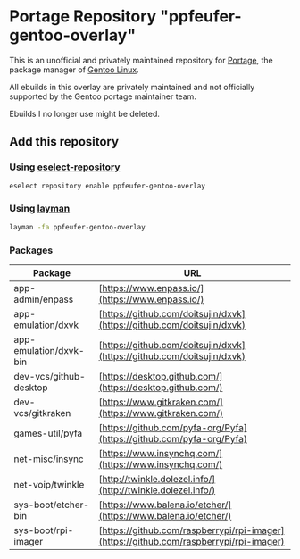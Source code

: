 # Portage Repository "ppfeufer-gentoo-overlay"

This is an unofficial and privately maintained repository for
[Portage](https://wiki.gentoo.org/wiki/Project:Portage), the 
package manager of [Gentoo Linux](https://gentoo.org/).

All ebuilds in this overlay are privately maintained and not 
officially supported by the Gentoo portage maintainer team.

Ebuilds I no longer use might be deleted.


## Add this repository

### Using [eselect-repository](https://wiki.gentoo.org/wiki/Eselect/Repository)

```bash
eselect repository enable ppfeufer-gentoo-overlay
```


### Using [layman](https://wiki.gentoo.org/wiki/Layman)

```bash
layman -fa ppfeufer-gentoo-overlay
```

### Packages

| Package | URL |
|---|---|
| app-admin/enpass | [https://www.enpass.io/](https://www.enpass.io/) |
| app-emulation/dxvk | [https://github.com/doitsujin/dxvk](https://github.com/doitsujin/dxvk) |
| app-emulation/dxvk-bin | [https://github.com/doitsujin/dxvk](https://github.com/doitsujin/dxvk) |
| dev-vcs/github-desktop | [https://desktop.github.com/](https://desktop.github.com/) |
| dev-vcs/gitkraken | [https://www.gitkraken.com/](https://www.gitkraken.com/) |
| games-util/pyfa | [https://github.com/pyfa-org/Pyfa](https://github.com/pyfa-org/Pyfa) |
| net-misc/insync | [https://www.insynchq.com/](https://www.insynchq.com/) |
| net-voip/twinkle | [http://twinkle.dolezel.info/](http://twinkle.dolezel.info/) |
| sys-boot/etcher-bin | [https://www.balena.io/etcher/](https://www.balena.io/etcher/) |
| sys-boot/rpi-imager | [https://github.com/raspberrypi/rpi-imager](https://github.com/raspberrypi/rpi-imager) |
